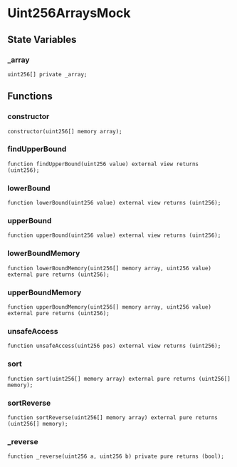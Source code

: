 # Uint256ArraysMock

## State Variables
### _array

```solidity
uint256[] private _array;
```


## Functions
### constructor


```solidity
constructor(uint256[] memory array);
```

### findUpperBound


```solidity
function findUpperBound(uint256 value) external view returns (uint256);
```

### lowerBound


```solidity
function lowerBound(uint256 value) external view returns (uint256);
```

### upperBound


```solidity
function upperBound(uint256 value) external view returns (uint256);
```

### lowerBoundMemory


```solidity
function lowerBoundMemory(uint256[] memory array, uint256 value) external pure returns (uint256);
```

### upperBoundMemory


```solidity
function upperBoundMemory(uint256[] memory array, uint256 value) external pure returns (uint256);
```

### unsafeAccess


```solidity
function unsafeAccess(uint256 pos) external view returns (uint256);
```

### sort


```solidity
function sort(uint256[] memory array) external pure returns (uint256[] memory);
```

### sortReverse


```solidity
function sortReverse(uint256[] memory array) external pure returns (uint256[] memory);
```

### _reverse


```solidity
function _reverse(uint256 a, uint256 b) private pure returns (bool);
```


